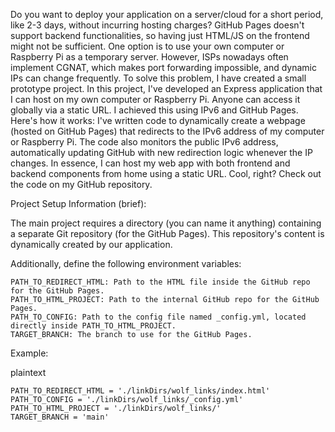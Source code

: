 Do you want to deploy your application on a server/cloud for a short period, like 2-3 days, without incurring hosting charges? GitHub Pages doesn't support backend functionalities, so having just HTML/JS on the frontend might not be sufficient.
One option is to use your own computer or Raspberry Pi as a temporary server. However, ISPs nowadays often implement CGNAT, which makes port forwarding impossible, and dynamic IPs can change frequently.
To solve this problem, I have created a small prototype project. In this project, I've developed an Express application that I can host on my own computer or Raspberry Pi. Anyone can access it globally via a static URL.
I achieved this using IPv6 and GitHub Pages. Here's how it works: I've written code to dynamically create a webpage (hosted on GitHub Pages) that redirects to the IPv6 address of my computer or Raspberry Pi. The code also monitors the public IPv6 address, automatically updating GitHub with new redirection logic whenever the IP changes.
In essence, I can host my web app with both frontend and backend components from home using a static URL. Cool, right? Check out the code on my GitHub repository.



Project Setup Information (brief):

The main project requires a directory (you can name it anything) containing a separate Git repository (for the GitHub Pages). This repository's content is dynamically created by our application.

Additionally, define the following environment variables:

    PATH_TO_REDIRECT_HTML: Path to the HTML file inside the GitHub repo for the GitHub Pages.
    PATH_TO_HTML_PROJECT: Path to the internal GitHub repo for the GitHub Pages.
    PATH_TO_CONFIG: Path to the config file named _config.yml, located directly inside PATH_TO_HTML_PROJECT.
    TARGET_BRANCH: The branch to use for the GitHub Pages.

Example:

plaintext

    PATH_TO_REDIRECT_HTML = './linkDirs/wolf_links/index.html'
    PATH_TO_CONFIG = './linkDirs/wolf_links/_config.yml'
    PATH_TO_HTML_PROJECT = './linkDirs/wolf_links/'
    TARGET_BRANCH = 'main'
